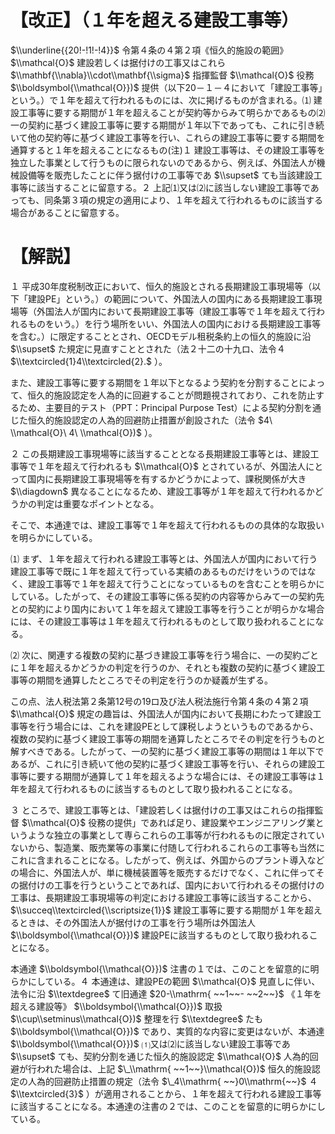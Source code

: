 # 【改正】（１年を超える建設工事等）

$\\underline{{20!-!1!-!4}}$ 令第４条の４第２項《恒久的施設の範囲》 $\\mathcal{O}$ 建設若しくは据付けの工事又はこれら $\\mathbf{\\nabla}\\cdot\\mathbf{\\sigma}$ 指揮監督 $\\mathcal{O}$ 役務 $\\boldsymbol{\\mathcal{O}})$ 提供（以下20－１－４において「建設工事等」という。）で１年を超えて行われるものには、次に掲げるものが含まれる。⑴ 建設工事等に要する期間が１年を超えることが契約等からみて明らかであるもの⑵ 一の契約に基づく建設工事等に要する期間が１年以下であっても、これに引き続いて他の契約等に基づく建設工事等を行い、これらの建設工事等に要する期間を通算すると１年を超えることになるもの(注)１ 建設工事等は、その建設工事等を独立した事業として行うものに限られないのであるから、例えば、外国法人が機械設備等を販売したことに伴う据付けの工事等であ $\\supset$ ても当該建設工事等に該当することに留意する。２ 上記⑴又は⑵に該当しない建設工事等であっても、同条第３項の規定の適用により、１年を超えて行われるものに該当する場合があることに留意する。

# 【解説】

１ 平成30年度税制改正において、恒久的施設とされる長期建設工事現場等（以下「建設PE」という。）の範囲について、外国法人の国内にある長期建設工事現場等（外国法人が国内において長期建設工事等（建設工事等で１年を超えて行われるものをいう。）を行う場所をいい、外国法人の国内における長期建設工事等を含む。）に限定することとされ、OECDモデル租税条約上の恒久的施設に沿 $\\supset$ た規定に見直すこととされた（法２十二の十九ロ、法令４ $\\textcircled{1}4\\textcircled{2}.$ ）。

また、建設工事等に要する期間を１年以下となるよう契約を分割することによって、恒久的施設認定を人為的に回避することが問題視されており、これを防止するため、主要目的テスト（PPT：Principal Purpose Test）による契約分割を通じた恒久的施設認定の人為的回避防止措置が創設された（法令 $4\ \\mathcal{O}\ 4\ \\mathcal{O})$ ）。

２ この長期建設工事現場等に該当することとなる長期建設工事等とは、建設工事等で１年を超えて行われるも $\\mathcal{O}$ とされているが、外国法人にとって国内に長期建設工事現場等を有するかどうかによって、課税関係が大き $\\diagdown$ 異なることになるため、建設工事等が１年を超えて行われるかどうかの判定は重要なポイントとなる。

そこで、本通達では、建設工事等で１年を超えて行われるものの具体的な取扱いを明らかにしている。

⑴ まず、１年を超えて行われる建設工事等とは、外国法人が国内において行う建設工事等で既に１年を超えて行っている実績のあるものだけをいうのではなく、建設工事等で１年を超えて行うことになっているものを含むことを明らかにしている。したがって、その建設工事等に係る契約の内容等からみて一の契約先との契約により国内において１年を超えて建設工事等を行うことが明らかな場合には、その建設工事等は１年を超えて行われるものとして取り扱われることになる。

⑵ 次に、関連する複数の契約に基づき建設工事等を行う場合に、一の契約ごとに１年を超えるかどうかの判定を行うのか、それとも複数の契約に基づく建設工事等の期間を通算したところでその判定を行うのか疑義が生ずる。

この点、法人税法第２条第12号の19ロ及び法人税法施行令第４条の４第２項 $\\mathcal{O}$ 規定の趣旨は、外国法人が国内において長期にわたって建設工事等を行う場合には、これを建設PEとして課税しようというものであるから、複数の契約に基づく建設工事等の期間を通算したところでその判定を行うものと解すべきである。したがって、一の契約に基づく建設工事等の期間は１年以下であるが、これに引き続いて他の契約に基づく建設工事等を行い、それらの建設工事等に要する期間が通算して１年を超えるような場合には、その建設工事等は１年を超えて行われるものに該当するものとして取り扱われることになる。

３ ところで、建設工事等とは、「建設若しくは据付けの工事又はこれらの指揮監督 $\\mathcal{O}$ 役務の提供」であれば足り、建設業やエンジニアリング業というような独立の事業として専らこれらの工事等が行われるものに限定されていないから、製造業、販売業等の事業に付随して行われるこれらの工事等も当然にこれに含まれることになる。したがって、例えば、外国からのプラント導入などの場合に、外国法人が、単に機械装置等を販売するだけでなく、これに伴ってその据付けの工事を行うということであれば、国内において行われるその据付けの工事は、長期建設工事現場等の判定における建設工事等に該当することから、 $\\succeq\\textcircled{\\scriptsize{1}}$ 建設工事等に要する期間が１年を超えるときは、その外国法人が据付けの工事を行う場所は外国法人 $\\boldsymbol{\\mathcal{O}})$ 建設PEに該当するものとして取り扱われることになる。

本通達 $\\boldsymbol{\\mathcal{O}})$ 注書の１では、このことを留意的に明らかにしている。４ 本通達は、建設PEの範囲 $\\mathcal{O}$ 見直しに伴い、法令に沿 $\\textdegree$ て旧通達 $20-\\mathrm{ ~~1~~- ~~2~~}$ 《１年を超える建設等》 $\\boldsymbol{\\mathcal{O}})$ 取扱 $\\cup\\setminus\\mathcal{O})$ 整理を行 $\\textdegree$ たも $\\boldsymbol{\\mathcal{O}})$ であり、実質的な内容に変更はないが、本通達 $\\boldsymbol{\\mathcal{O}})$ ⑴又は⑵に該当しない建設工事等であ $\\supset$ ても、契約分割を通じた恒久的施設認定 $\\mathcal{O}$ 人為的回避が行われた場合は、上記 $\_\\mathrm{ ~~1~~}\\mathcal{O})$ 恒久的施設認定の人為的回避防止措置の規定（法令 $\_4\\mathrm{ ~~}0\\mathrm{~~}$ ４ $\\textcircled{3}$ ）が適用されることから、１年を超えて行われる建設工事等に該当することになる。本通達の注書の２では、このことを留意的に明らかにしている。